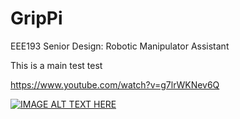 # GripPi
EEE193 Senior Design: Robotic Manipulator Assistant

This is a main test test

https://www.youtube.com/watch?v=g7lrWKNev6Q

[![IMAGE ALT TEXT HERE](https://img.youtube.com/vi/g7lrWKNev6Q/0.jpg)](https://www.youtube.com/watch?v=g7lrWKNev6Q)
